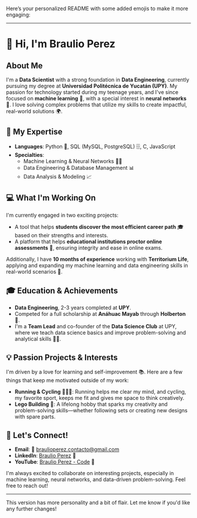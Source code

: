 Here’s your personalized README with some added emojis to make it more engaging:

---

# 👋 Hi, I'm Braulio Perez

## About Me
I'm a **Data Scientist** with a strong foundation in **Data Engineering**, currently pursuing my degree at **Universidad Politécnica de Yucatán (UPY)**. My passion for technology started during my teenage years, and I've since focused on **machine learning** 🧠, with a special interest in **neural networks** 🤖. I love solving complex problems that utilize my skills to create impactful, real-world solutions 🌍.

## 🔧 My Expertise
- **Languages**: Python 🐍, SQL (MySQL, PostgreSQL) 🗄️, C, JavaScript
- **Specialties**: 
  - Machine Learning & Neural Networks 🧑‍💻
  - Data Engineering & Database Management 📊
  - Data Analysis & Modeling 📈

## 💻 What I'm Working On
I'm currently engaged in two exciting projects:
- A tool that helps **students discover the most efficient career path** 🎓 based on their strengths and interests.
- A platform that helps **educational institutions proctor online assessments** 📝, ensuring integrity and ease in online exams.

Additionally, I have **10 months of experience** working with **Territorium Life**, applying and expanding my machine learning and data engineering skills in real-world scenarios 🚀.

## 🎓 Education & Achievements
- **Data Engineering**, 2-3 years completed at **UPY**.
- Competed for a full scholarship at **Anáhuac Mayab** through **Holberton** 🏅.
- I'm a **Team Lead** and co-founder of the **Data Science Club** at UPY, where we teach data science basics and improve problem-solving and analytical skills 🧑‍🏫.

## 💡 Passion Projects & Interests
I'm driven by a love for learning and self-improvement 📚. Here are a few things that keep me motivated outside of my work:
- **Running & Cycling** 🏃‍♂️🚴: Running helps me clear my mind, and cycling, my favorite sport, keeps me fit and gives me space to think creatively.
- **Lego Building** 🧱: A lifelong hobby that sparks my creativity and problem-solving skills—whether following sets or creating new designs with spare parts.

## 🤝 Let's Connect!
- **Email**: 📧 braulioperez.contacto@gmail.com
- **LinkedIn**: [Braulio Perez](https://www.linkedin.com/in/braulio-jesus-perez-tamayo) 🔗
- **YouTube**: [Braulio Perez - Code](https://www.youtube.com/@BraulioPerez-Code) 🎥

I'm always excited to collaborate on interesting projects, especially in machine learning, neural networks, and data-driven problem-solving. Feel free to reach out!

---

This version has more personality and a bit of flair. Let me know if you'd like any further changes!
